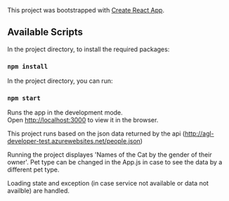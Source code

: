 This project was bootstrapped with [Create React App](https://github.com/facebook/create-react-app).

## Available Scripts

In the project directory, to install the required packages:

### `npm install`

In the project directory, you can run:

### `npm start`

Runs the app in the development mode.<br />
Open [http://localhost:3000](http://localhost:3000) to view it in the browser.

This project runs based on the json data returned by the api
(http://agl-developer-test.azurewebsites.net/people.json)

Running the project displayes 'Names of the Cat by the gender of their owner'. Pet type can be changed in the App.js in case to see the data by a different pet type.

Loading state and exception (in case service not available or data not availble) are handled.
